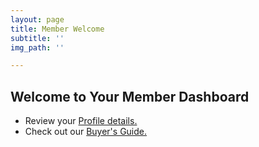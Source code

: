 ```yaml
---
layout: page
title: Member Welcome
subtitle: ''
img_path: ''

---
```

## Welcome to Your Member Dashboard

<ul> <li>Review your <a href="#" ms-profile="true" >Profile details.</a></li> <li>Check out our <a href="https://bestheadphones.blog/members-only-buyer-s-guide/">Buyer's Guide.</a></li> </ul>